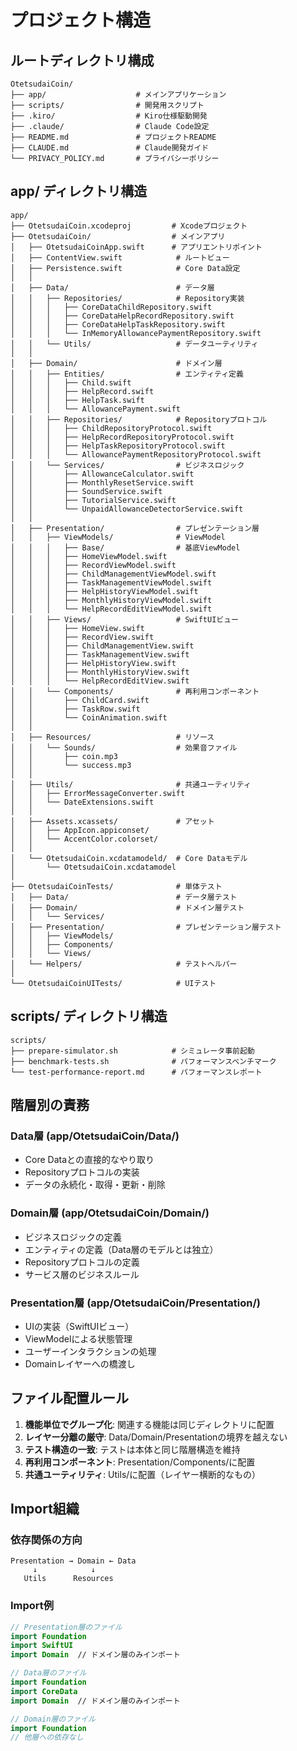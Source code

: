 # プロジェクト構造

## ルートディレクトリ構成
```
OtetsudaiCoin/
├── app/                    # メインアプリケーション
├── scripts/                # 開発用スクリプト
├── .kiro/                  # Kiro仕様駆動開発
├── .claude/                # Claude Code設定
├── README.md               # プロジェクトREADME
├── CLAUDE.md               # Claude開発ガイド
└── PRIVACY_POLICY.md       # プライバシーポリシー
```

## app/ ディレクトリ構造
```
app/
├── OtetsudaiCoin.xcodeproj         # Xcodeプロジェクト
├── OtetsudaiCoin/                  # メインアプリ
│   ├── OtetsudaiCoinApp.swift      # アプリエントリポイント
│   ├── ContentView.swift            # ルートビュー
│   ├── Persistence.swift            # Core Data設定
│   │
│   ├── Data/                        # データ層
│   │   ├── Repositories/            # Repository実装
│   │   │   ├── CoreDataChildRepository.swift
│   │   │   ├── CoreDataHelpRecordRepository.swift
│   │   │   ├── CoreDataHelpTaskRepository.swift
│   │   │   └── InMemoryAllowancePaymentRepository.swift
│   │   └── Utils/                   # データユーティリティ
│   │
│   ├── Domain/                      # ドメイン層
│   │   ├── Entities/                # エンティティ定義
│   │   │   ├── Child.swift
│   │   │   ├── HelpRecord.swift
│   │   │   ├── HelpTask.swift
│   │   │   └── AllowancePayment.swift
│   │   ├── Repositories/            # Repositoryプロトコル
│   │   │   ├── ChildRepositoryProtocol.swift
│   │   │   ├── HelpRecordRepositoryProtocol.swift
│   │   │   ├── HelpTaskRepositoryProtocol.swift
│   │   │   └── AllowancePaymentRepositoryProtocol.swift
│   │   └── Services/                # ビジネスロジック
│   │       ├── AllowanceCalculator.swift
│   │       ├── MonthlyResetService.swift
│   │       ├── SoundService.swift
│   │       ├── TutorialService.swift
│   │       └── UnpaidAllowanceDetectorService.swift
│   │
│   ├── Presentation/                # プレゼンテーション層
│   │   ├── ViewModels/              # ViewModel
│   │   │   ├── Base/                # 基底ViewModel
│   │   │   ├── HomeViewModel.swift
│   │   │   ├── RecordViewModel.swift
│   │   │   ├── ChildManagementViewModel.swift
│   │   │   ├── TaskManagementViewModel.swift
│   │   │   ├── HelpHistoryViewModel.swift
│   │   │   ├── MonthlyHistoryViewModel.swift
│   │   │   └── HelpRecordEditViewModel.swift
│   │   ├── Views/                   # SwiftUIビュー
│   │   │   ├── HomeView.swift
│   │   │   ├── RecordView.swift
│   │   │   ├── ChildManagementView.swift
│   │   │   ├── TaskManagementView.swift
│   │   │   ├── HelpHistoryView.swift
│   │   │   ├── MonthlyHistoryView.swift
│   │   │   └── HelpRecordEditView.swift
│   │   └── Components/              # 再利用コンポーネント
│   │       ├── ChildCard.swift
│   │       ├── TaskRow.swift
│   │       └── CoinAnimation.swift
│   │
│   ├── Resources/                   # リソース
│   │   └── Sounds/                  # 効果音ファイル
│   │       ├── coin.mp3
│   │       └── success.mp3
│   │
│   ├── Utils/                       # 共通ユーティリティ
│   │   ├── ErrorMessageConverter.swift
│   │   └── DateExtensions.swift
│   │
│   ├── Assets.xcassets/             # アセット
│   │   ├── AppIcon.appiconset/
│   │   └── AccentColor.colorset/
│   │
│   └── OtetsudaiCoin.xcdatamodeld/  # Core Dataモデル
│       └── OtetsudaiCoin.xcdatamodel
│
├── OtetsudaiCoinTests/              # 単体テスト
│   ├── Data/                        # データ層テスト
│   ├── Domain/                      # ドメイン層テスト
│   │   └── Services/
│   ├── Presentation/                # プレゼンテーション層テスト
│   │   ├── ViewModels/
│   │   ├── Components/
│   │   └── Views/
│   └── Helpers/                     # テストヘルパー
│
└── OtetsudaiCoinUITests/            # UIテスト
```

## scripts/ ディレクトリ構造
```
scripts/
├── prepare-simulator.sh            # シミュレータ事前起動
├── benchmark-tests.sh              # パフォーマンスベンチマーク
└── test-performance-report.md      # パフォーマンスレポート
```

## 階層別の責務

### Data層 (app/OtetsudaiCoin/Data/)
- Core Dataとの直接的なやり取り
- Repositoryプロトコルの実装
- データの永続化・取得・更新・削除

### Domain層 (app/OtetsudaiCoin/Domain/)
- ビジネスロジックの定義
- エンティティの定義（Data層のモデルとは独立）
- Repositoryプロトコルの定義
- サービス層のビジネスルール

### Presentation層 (app/OtetsudaiCoin/Presentation/)
- UIの実装（SwiftUIビュー）
- ViewModelによる状態管理
- ユーザーインタラクションの処理
- Domainレイヤーへの橋渡し

## ファイル配置ルール

1. **機能単位でグループ化**: 関連する機能は同じディレクトリに配置
2. **レイヤー分離の厳守**: Data/Domain/Presentationの境界を越えない
3. **テスト構造の一致**: テストは本体と同じ階層構造を維持
4. **再利用コンポーネント**: Presentation/Components/に配置
5. **共通ユーティリティ**: Utils/に配置（レイヤー横断的なもの）

## Import組織

### 依存関係の方向
```
Presentation → Domain ← Data
     ↓            ↓
   Utils      Resources
```

### Import例
```swift
// Presentation層のファイル
import Foundation
import SwiftUI
import Domain  // ドメイン層のみインポート

// Data層のファイル
import Foundation
import CoreData
import Domain  // ドメイン層のみインポート

// Domain層のファイル
import Foundation
// 他層への依存なし
```
